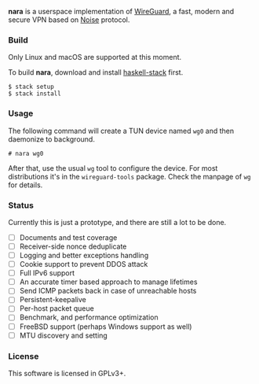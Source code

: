 
**nara** is a userspace implementation of [WireGuard](https://www.wireguard.io),
a fast, modern and secure VPN based on [Noise](https://noiseprotocol.org/) protocol.

### Build

Only Linux and macOS are supported at this moment.

To build **nara**, download and install [haskell-stack](https://github.com/commercialhaskell/stack) first.
~~~
$ stack setup
$ stack install
~~~

### Usage

The following command will create a TUN device named `wg0` and then daemonize
to background.
~~~
# nara wg0
~~~

After that, use the usual `wg` tool to configure the device. For most
distributions it's in the `wireguard-tools` package. Check the manpage
of `wg` for details.

### Status

Currently this is just a prototype, and there are still a lot to be done.

- [ ] Documents and test coverage
- [ ] Receiver-side nonce deduplicate
- [ ] Logging and better exceptions handling
- [ ] Cookie support to prevent DDOS attack
- [ ] Full IPv6 support
- [ ] An accurate timer based approach to manage lifetimes
- [ ] Send ICMP packets back in case of unreachable hosts
- [ ] Persistent-keepalive
- [ ] Per-host packet queue
- [ ] Benchmark, and performance optimization
- [ ] FreeBSD support (perhaps Windows support as well)
- [ ] MTU discovery and setting

### License

This software is licensed in GPLv3+.
